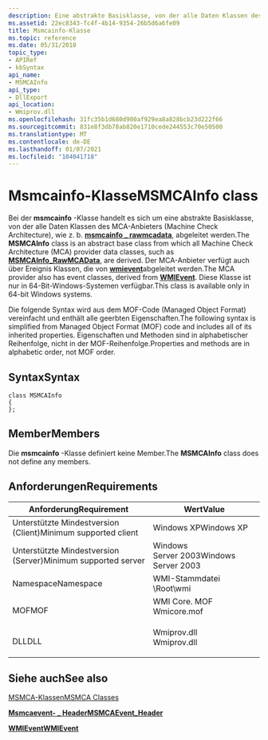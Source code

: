 ```yaml
---
description: Eine abstrakte Basisklasse, von der alle Daten Klassen des MCA-Anbieters (Machine Check Architecture), wie z. b. msmcainfo \_ rawmcadata, abgeleitet werden. Diese Klasse ist nur in 64-Bit-Windows-Systemen verfügbar.
ms.assetid: 22ec8343-fc4f-4b14-9354-26b5d6a6fe09
title: Msmcainfo-Klasse
ms.topic: reference
ms.date: 05/31/2018
topic_type:
- APIRef
- kbSyntax
api_name:
- MSMCAInfo
api_type:
- DllExport
api_location:
- Wmiprov.dll
ms.openlocfilehash: 31fc35b1d680d900af929ea8a828bcb23d222f66
ms.sourcegitcommit: 831e8f3db78ab820e1710cede244553c70e50500
ms.translationtype: MT
ms.contentlocale: de-DE
ms.lasthandoff: 01/07/2021
ms.locfileid: "104041718"
---
```

# <a name="msmcainfo-class"></a><span data-ttu-id="fa78e-104">Msmcainfo-Klasse</span><span class="sxs-lookup"><span data-stu-id="fa78e-104">MSMCAInfo class</span></span>

<span data-ttu-id="fa78e-105">Bei der **msmcainfo** -Klasse handelt es sich um eine abstrakte Basisklasse, von der alle Daten Klassen des MCA-Anbieters (Machine Check Architecture), wie z. b. [**msmcainfo \_ rawmcadata**](msmcainfo-rawmcadata.md), abgeleitet werden.</span><span class="sxs-lookup"><span data-stu-id="fa78e-105">The **MSMCAInfo** class is an abstract base class from which all Machine Check Architecture (MCA) provider data classes, such as [**MSMCAInfo\_RawMCAData**](msmcainfo-rawmcadata.md), are derived.</span></span> <span data-ttu-id="fa78e-106">Der MCA-Anbieter verfügt auch über Ereignis Klassen, die von [**wmievent**](wmievent.md)abgeleitet werden.</span><span class="sxs-lookup"><span data-stu-id="fa78e-106">The MCA provider also has event classes, derived from [**WMIEvent**](wmievent.md).</span></span> <span data-ttu-id="fa78e-107">Diese Klasse ist nur in 64-Bit-Windows-Systemen verfügbar.</span><span class="sxs-lookup"><span data-stu-id="fa78e-107">This class is available only in 64-bit Windows systems.</span></span>

<span data-ttu-id="fa78e-108">Die folgende Syntax wird aus dem MOF-Code (Managed Object Format) vereinfacht und enthält alle geerbten Eigenschaften.</span><span class="sxs-lookup"><span data-stu-id="fa78e-108">The following syntax is simplified from Managed Object Format (MOF) code and includes all of its inherited properties.</span></span> <span data-ttu-id="fa78e-109">Eigenschaften und Methoden sind in alphabetischer Reihenfolge, nicht in der MOF-Reihenfolge.</span><span class="sxs-lookup"><span data-stu-id="fa78e-109">Properties and methods are in alphabetic order, not MOF order.</span></span>

## <a name="syntax"></a><span data-ttu-id="fa78e-110">Syntax</span><span class="sxs-lookup"><span data-stu-id="fa78e-110">Syntax</span></span>

``` syntax
class MSMCAInfo
{
};
```

## <a name="members"></a><span data-ttu-id="fa78e-111">Member</span><span class="sxs-lookup"><span data-stu-id="fa78e-111">Members</span></span>

<span data-ttu-id="fa78e-112">Die **msmcainfo** -Klasse definiert keine Member.</span><span class="sxs-lookup"><span data-stu-id="fa78e-112">The **MSMCAInfo** class does not define any members.</span></span>

## <a name="requirements"></a><span data-ttu-id="fa78e-113">Anforderungen</span><span class="sxs-lookup"><span data-stu-id="fa78e-113">Requirements</span></span>



| <span data-ttu-id="fa78e-114">Anforderung</span><span class="sxs-lookup"><span data-stu-id="fa78e-114">Requirement</span></span> | <span data-ttu-id="fa78e-115">Wert</span><span class="sxs-lookup"><span data-stu-id="fa78e-115">Value</span></span> |
|-------------------------------------|----------------------------------------------------------------------------------------|
| <span data-ttu-id="fa78e-116">Unterstützte Mindestversion (Client)</span><span class="sxs-lookup"><span data-stu-id="fa78e-116">Minimum supported client</span></span><br/> | <span data-ttu-id="fa78e-117">Windows XP</span><span class="sxs-lookup"><span data-stu-id="fa78e-117">Windows XP</span></span><br/>                                                                  |
| <span data-ttu-id="fa78e-118">Unterstützte Mindestversion (Server)</span><span class="sxs-lookup"><span data-stu-id="fa78e-118">Minimum supported server</span></span><br/> | <span data-ttu-id="fa78e-119">Windows Server 2003</span><span class="sxs-lookup"><span data-stu-id="fa78e-119">Windows Server 2003</span></span><br/>                                                         |
| <span data-ttu-id="fa78e-120">Namespace</span><span class="sxs-lookup"><span data-stu-id="fa78e-120">Namespace</span></span><br/>                | <span data-ttu-id="fa78e-121">WMI-Stammdatei \\</span><span class="sxs-lookup"><span data-stu-id="fa78e-121">Root\\wmi</span></span><br/>                                                                   |
| <span data-ttu-id="fa78e-122">MOF</span><span class="sxs-lookup"><span data-stu-id="fa78e-122">MOF</span></span><br/>                      | <dl> <span data-ttu-id="fa78e-123"><dt>WMI Core. MOF</dt></span><span class="sxs-lookup"><span data-stu-id="fa78e-123"><dt>Wmicore.mof</dt></span></span> </dl> |
| <span data-ttu-id="fa78e-124">DLL</span><span class="sxs-lookup"><span data-stu-id="fa78e-124">DLL</span></span><br/>                      | <dl> <span data-ttu-id="fa78e-125"><dt>Wmiprov.dll</dt></span><span class="sxs-lookup"><span data-stu-id="fa78e-125"><dt>Wmiprov.dll</dt></span></span> </dl> |



## <a name="see-also"></a><span data-ttu-id="fa78e-126">Siehe auch</span><span class="sxs-lookup"><span data-stu-id="fa78e-126">See also</span></span>

<dl> <dt>

[<span data-ttu-id="fa78e-127">MSMCA-Klassen</span><span class="sxs-lookup"><span data-stu-id="fa78e-127">MSMCA Classes</span></span>](msmca-classes.md)
</dt> <dt>

[<span data-ttu-id="fa78e-128">**Msmcaevent- \_ Header**</span><span class="sxs-lookup"><span data-stu-id="fa78e-128">**MSMCAEvent\_Header**</span></span>](msmcaevent-header.md)
</dt> <dt>

[<span data-ttu-id="fa78e-129">**WMIEvent**</span><span class="sxs-lookup"><span data-stu-id="fa78e-129">**WMIEvent**</span></span>](wmievent.md)
</dt> </dl>

 

 




